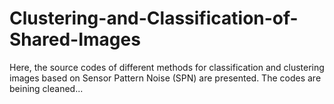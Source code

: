 # Clustering-and-Classification-of-Shared-Images
Here, the source codes of different methods for classification and clustering images based on Sensor Pattern Noise (SPN) are presented.
The codes are beining cleaned... 

